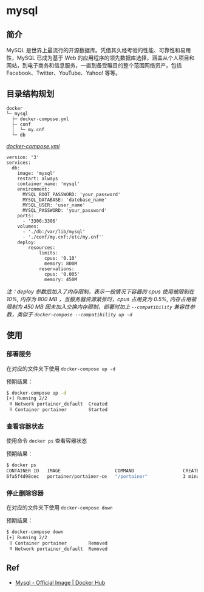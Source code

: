 # mysql

## 简介

MySQL 是世界上最流行的开源数据库。凭借其久经考验的性能、可靠性和易用性，MySQL 已成为基于 Web 的应用程序的领先数据库选择，涵盖从个人项目和网站，到电子商务和信息服务，一直到备受瞩目的整个范围网络资产，包括 Facebook、Twitter、YouTube、Yahoo! 等等。

## 目录结构规划

```
docker
└─ mysql
  ├─ docker-compose.yml
  ├─ conf
  │  └─ my.cnf
  └─ db
```

[_docker-compose.yml_](docker-compose.yml)
```
version: '3'
services:
  db:
    image: 'mysql'
    restart: always
    container_name: 'mysql'
    environment:
      MYSQL_ROOT_PASSWORD: 'your_password'
      MYSQL_DATABASE: 'datebase_name'
      MYSQL_USER: 'user_name'
      MYSQL_PASSWORD: 'your_password'
    ports:
      - '3306:3306'
    volumes:
      - './db:/var/lib/mysql'
      - './conf/my.cnf:/etc/my.cnf''
    deploy:
        resources:
            limits:
              cpus: '0.10'
              memory: 800M
            reservations:
              cpus: '0.005'
              memory: 450M
```
_注：deploy 参数后加入了内存限制，表示一般情况下容器的 cpus 使用被限制在 10%, 内存为 800 MB ，当服务器资源紧张时，cpus 占用变为 0.5%, 内存占用被限制为 450 MB_
_因未加入交换内存限制，部署时加上 `--compatibility` 兼容性参数，类似于 `docker-compose --compatibility up -d`_

## 使用

### 部署服务

在对应的文件夹下使用 `docker-compose up -d`

预期结果：

```bash
$ docker-compose up -d
[+] Running 2/2
 ⠿ Network portainer_default  Created                                       
 ⠿ Container portainer        Started
```

### 查看容器状态

使用命令 `docker ps` 查看容器状态

预期结果：

```bash
$ docker ps
CONTAINER ID   IMAGE                    COMMAND                  CREATED             STATUS             PORTS                                                           NAMES
6fa5f4d98cec   portainer/portainer-ce   "/portainer"             3 minutes ago       Up 3 minutes       8000/tcp, 9443/tcp, 0.0.0.0:9000->9000/tcp, :::9000->9000/tcp   portainer
```

### 停止删除容器

在对应的文件夹下使用 `docker-compose down`

预期结果：

```bash
$ docker-compose down
[+] Running 2/2
 ⠿ Container portainer        Removed                                       
 ⠿ Network portainer_default  Removed 
``` 

## Ref

- [Mysql - Official Image | Docker Hub](https://hub.docker.com/_/mysql)
